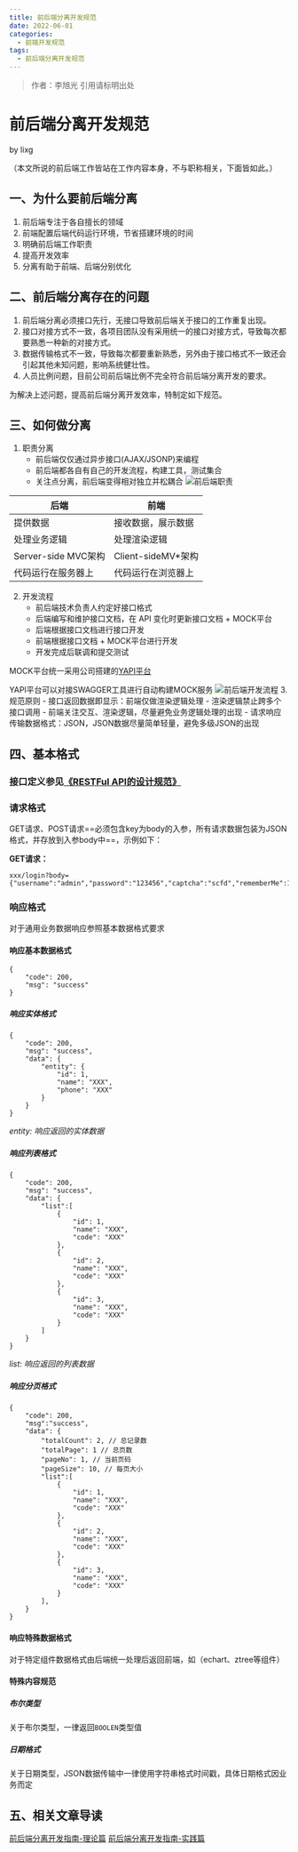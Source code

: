 ```yaml
---
title: 前后端分离开发规范
date: 2022-06-01
categories: 
  - 前端开发规范
tags: 
  - 前后端分离开发规范
---
```


> 作者：李旭光
> 引用请标明出处


# 前后端分离开发规范
by lixg

（本文所说的前后端工作皆站在工作内容本身，不与职称相关，下面皆如此。）

## 一、为什么要前后端分离
1. 前后端专注于各自擅长的领域
2. 前端配置后端代码运行环境，节省搭建环境的时间
3. 明确前后端工作职责
4. 提高开发效率
5. 分离有助于前端、后端分别优化

## 二、前后端分离存在的问题
1. 前后端分离必须接口先行，无接口导致前后端关于接口的工作重复出现。
2. 接口对接方式不一致，各项目团队没有采用统一的接口对接方式，导致每次都要熟悉一种新的对接方式。
3. 数据传输格式不一致，导致每次都要重新熟悉，另外由于接口格式不一致还会引起其他未知问题，影响系统健壮性。
4. 人员比例问题，目前公司前后端比例不完全符合前后端分离开发的要求。

为解决上述问题，提高前后端分离开发效率，特制定如下规范。

## 三、如何做分离
1. 职责分离
    - 前后端仅仅通过异步接口(AJAX/JSONP)来编程
    - 前后端都各自有自己的开发流程，构建工具，测试集合
    - 关注点分离，前后端变得相对独立并松耦合
![前后端职责](https://upload-images.jianshu.io/upload_images/2062729-cbc42c9b88dd22a9.png?imageMogr2/auto-orient/strip|imageView2/2/w/660/format/webp)

后端 | 前端
---|---
提供数据 | 接收数据，展示数据
处理业务逻辑 | 处理渲染逻辑
Server-side MVC架构 | Client-sideMV*架构
代码运行在服务器上 | 代码运行在浏览器上

2. 开发流程
    - 前后端技术负责人约定好接口格式
    - 后端编写和维护接口文档，在 API 变化时更新接口文档 + MOCK平台
    - 后端根据接口文档进行接口开发
    - 前端根据接口文档 + MOCK平台进行开发
    - 开发完成后联调和提交测试

MOCK平台统一采用公司搭建的[YAPI平台](http://oapi.thunisoft.com/)

YAPI平台可以对接SWAGGER工具进行自动构建MOCK服务
![前后端开发流程](https://img2018.cnblogs.com/blog/1201417/201906/1201417-20190601182052502-885579825.png)
3. 规范原则
    - 接口返回数据即显示：前端仅做渲染逻辑处理
    - 渲染逻辑禁止跨多个接口调用
    - 前端关注交互、渲染逻辑，尽量避免业务逻辑处理的出现
    - 请求响应传输数据格式：JSON，JSON数据尽量简单轻量，避免多级JSON的出现

## 四、基本格式
### 接口定义参见[《RESTFul API的设计规范》](https://github.com/lixuguang/FEManage/blob/master/Restful%20API%20%E7%9A%84%E8%AE%BE%E8%AE%A1%E8%A7%84%E8%8C%83.md)

### 请求格式
GET请求、POST请求==必须包含key为body的入参，所有请求数据包装为JSON格式，并存放到入参body中==，示例如下：

**GET请求：**

```
xxx/login?body={"username":"admin","password":"123456","captcha":"scfd","rememberMe":1}
```

### 响应格式
对于通用业务数据响应参照基本数据格式要求
#### 响应基本数据格式
```
{
    "code": 200,
    "msg": "success"
}
```
##### 响应实体格式
```
{
    "code": 200,
    "msg": "success",
    "data": {
        "entity": {
            "id": 1,
            "name": "XXX",
            "phone": "XXX"
        }
    }
}
```
*entity: 响应返回的实体数据*
##### 响应列表格式
```
{
    "code": 200,
    "msg": "success",
    "data": {
        "list":[
            {
                "id": 1,
                "name": "XXX",
                "code": "XXX"
            },
            {
                "id": 2,
                "name": "XXX",
                "code": "XXX"
            },
            {
                "id": 3,
                "name": "XXX",
                "code": "XXX"
            }
        ]
    }
}
```
*list: 响应返回的列表数据*
##### 响应分页格式
```
{
    "code": 200,
    "msg":"success",
    "data": {
        "totalCount": 2, // 总记录数
        "totalPage": 1 // 总页数
        "pageNo": 1, // 当前页码
        "pageSize": 10, // 每页大小
        "list":[
            {
                "id": 1,
                "name": "XXX",
                "code": "XXX"
            },
            {
                "id": 2,
                "name": "XXX",
                "code": "XXX"
            },
            {
                "id": 3,
                "name": "XXX",
                "code": "XXX"
            }
        ],
    }
}
```
#### 响应特殊数据格式
对于特定组件数据格式由后端统一处理后返回前端，如（echart、ztree等组件）
#### 特殊内容规范
##### 布尔类型
关于布尔类型，一律返回`BOOLEN`类型值
##### 日期格式
关于日期类型，JSON数据传输中一律使用字符串格式时间戳，具体日期格式因业务而定
## 五、相关文章导读
[前后端分离开发指南-理论篇](https://github.com/lixuguang/FEManage/blob/master/%E5%89%8D%E5%90%8E%E7%AB%AF%E5%88%86%E7%A6%BB%E5%BC%80%E5%8F%91%E6%8C%87%E5%8D%97.md)
[前后端分离开发指南-实践篇](https://github.com/lixuguang/ita1024/blob/master/%E7%BD%91%E6%98%93%E5%89%8D%E5%90%8E%E7%AB%AF%E5%88%86%E7%A6%BB%E5%AE%9E%E8%B7%B5%20-%20%E4%BF%AE%E8%AE%A2%E7%89%88.md)
